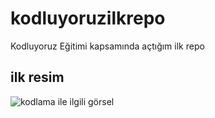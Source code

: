 # kodluyoruzilkrepo
Kodluyoruz Eğitimi kapsamında açtığım ilk repo
## ilk resim
![kodlama ile ilgili görsel](https://mlz1se9bsls8.i.optimole.com/cleo7vc-RMqr1cZn/w:852/h:567/q:auto/rt:fill/g:ce/https://sadeceb2b.com/resimler/codecode.webp)